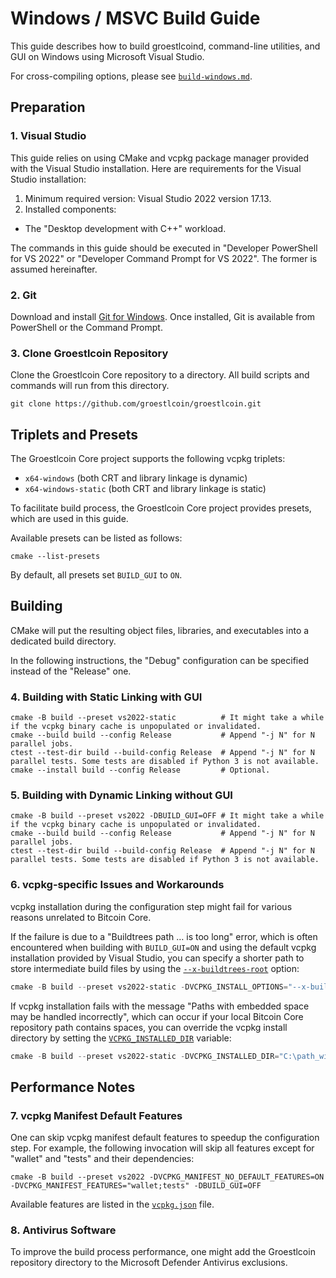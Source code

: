 # Windows / MSVC Build Guide

This guide describes how to build groestlcoind, command-line utilities, and GUI on Windows using Microsoft Visual Studio.

For cross-compiling options, please see [`build-windows.md`](./build-windows.md).

## Preparation

### 1. Visual Studio

This guide relies on using CMake and vcpkg package manager provided with the Visual Studio installation.
Here are requirements for the Visual Studio installation:
1. Minimum required version: Visual Studio 2022 version 17.13.
2. Installed components:
- The "Desktop development with C++" workload.

The commands in this guide should be executed in "Developer PowerShell for VS 2022" or "Developer Command Prompt for VS 2022".
The former is assumed hereinafter.

### 2. Git

Download and install [Git for Windows](https://git-scm.com/downloads/win). Once installed, Git is available from PowerShell or the Command Prompt.

### 3. Clone Groestlcoin Repository

Clone the Groestlcoin Core repository to a directory. All build scripts and commands will run from this directory.
```
git clone https://github.com/groestlcoin/groestlcoin.git
```


## Triplets and Presets

The Groestlcoin Core project supports the following vcpkg triplets:
- `x64-windows` (both CRT and library linkage is dynamic)
- `x64-windows-static` (both CRT and library linkage is static)

To facilitate build process, the Groestlcoin Core project provides presets, which are used in this guide.

Available presets can be listed as follows:
```
cmake --list-presets
```

By default, all presets set `BUILD_GUI` to `ON`.

## Building

CMake will put the resulting object files, libraries, and executables into a dedicated build directory.

In the following instructions, the "Debug" configuration can be specified instead of the "Release" one.

### 4. Building with Static Linking with GUI

```
cmake -B build --preset vs2022-static          # It might take a while if the vcpkg binary cache is unpopulated or invalidated.
cmake --build build --config Release           # Append "-j N" for N parallel jobs.
ctest --test-dir build --build-config Release  # Append "-j N" for N parallel tests. Some tests are disabled if Python 3 is not available.
cmake --install build --config Release         # Optional.
```

### 5. Building with Dynamic Linking without GUI

```
cmake -B build --preset vs2022 -DBUILD_GUI=OFF # It might take a while if the vcpkg binary cache is unpopulated or invalidated.
cmake --build build --config Release           # Append "-j N" for N parallel jobs.
ctest --test-dir build --build-config Release  # Append "-j N" for N parallel tests. Some tests are disabled if Python 3 is not available.
```

### 6. vcpkg-specific Issues and Workarounds

vcpkg installation during the configuration step might fail for various reasons unrelated to Bitcoin Core.

If the failure is due to a "Buildtrees path … is too long" error, which is often encountered when building
with `BUILD_GUI=ON` and using the default vcpkg installation provided by Visual Studio, you can
specify a shorter path to store intermediate build files by using
the [`--x-buildtrees-root`](https://learn.microsoft.com/en-us/vcpkg/commands/common-options#buildtrees-root) option:

```powershell
cmake -B build --preset vs2022-static -DVCPKG_INSTALL_OPTIONS="--x-buildtrees-root=C:\vcpkg"
```

If vcpkg installation fails with the message "Paths with embedded space may be handled incorrectly", which
can occur if your local Bitcoin Core repository path contains spaces, you can override the vcpkg install directory
by setting the [`VCPKG_INSTALLED_DIR`](https://github.com/microsoft/vcpkg-docs/blob/main/vcpkg/users/buildsystems/cmake-integration.md#vcpkg_installed_dir) variable:

```powershell
cmake -B build --preset vs2022-static -DVCPKG_INSTALLED_DIR="C:\path_without_spaces"
```

## Performance Notes

### 7. vcpkg Manifest Default Features

One can skip vcpkg manifest default features to speedup the configuration step.
For example, the following invocation will skip all features except for "wallet" and "tests" and their dependencies:
```
cmake -B build --preset vs2022 -DVCPKG_MANIFEST_NO_DEFAULT_FEATURES=ON -DVCPKG_MANIFEST_FEATURES="wallet;tests" -DBUILD_GUI=OFF
```

Available features are listed in the [`vcpkg.json`](/vcpkg.json) file.

### 8. Antivirus Software

To improve the build process performance, one might add the Groestlcoin repository directory to the Microsoft Defender Antivirus exclusions.

